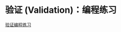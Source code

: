 # 验证 (Validation)：编程练习



[验证编程练习](https://colab.research.google.com/notebooks/mlcc/validation.ipynb?utm_source=mlcc&utm_campaign=colab-external&utm_medium=referral&utm_content=validation-colab&hl=zh-cn)

